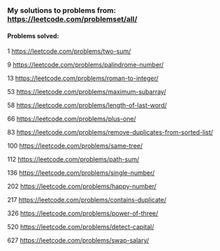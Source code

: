 ### My solutions to problems from: https://leetcode.com/problemset/all/

#### Problems solved:

1 https://leetcode.com/problems/two-sum/

9 https://leetcode.com/problems/palindrome-number/

13 https://leetcode.com/problems/roman-to-integer/

53 https://leetcode.com/problems/maximum-subarray/

58 https://leetcode.com/problems/length-of-last-word/

66 https://leetcode.com/problems/plus-one/ 

83 https://leetcode.com/problems/remove-duplicates-from-sorted-list/

100 https://leetcode.com/problems/same-tree/

112 https://leetcode.com/problems/path-sum/

136 https://leetcode.com/problems/single-number/

202 https://leetcode.com/problems/happy-number/

217 https://leetcode.com/problems/contains-duplicate/

326 https://leetcode.com/problems/power-of-three/

520 https://leetcode.com/problems/detect-capital/

627 https://leetcode.com/problems/swap-salary/

